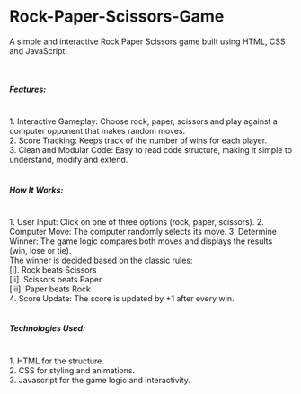 # Rock-Paper-Scissors-Game
A simple and interactive Rock Paper Scissors game built using HTML, CSS and JavaScript.

<br>

<h5>Features:</h5>
<br>
1. Interactive Gameplay: Choose rock, paper, scissors and play against a computer opponent that makes random moves.
<br>
2. Score Tracking: Keeps track of the number of wins for each player.
<br>
3. Clean and Modular Code: Easy to read code structure, making it simple to understand, modify and extend.

<br>
<br>

<h5>How It Works:</h5>
<br>
1. User Input: Click on one of three options (rock, paper, scissors).
2. Computer Move: The computer randomly selects its move.
3. Determine Winner: The game logic compares both moves and displays the results (win, lose or tie).
   <br>
   The winner is decided based on the classic rules:
   <br>
   [i]. Rock beats Scissors 
   <br>
   [ii]. Scissors beats Paper
   <br>
   [iii]. Paper beats Rock
<br>
4. Score Update: The score is updated by +1 after every win.

<br>
<br>

<h5>Technologies Used:</h5>
<br>
1. HTML for the structure.
<br>
2. CSS for styling and animations.
<br>
3. Javascript for the game logic and interactivity.

